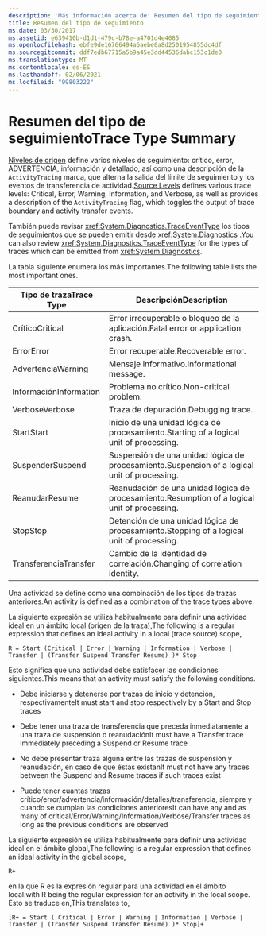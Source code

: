 ```yaml
---
description: 'Más información acerca de: Resumen del tipo de seguimiento'
title: Resumen del tipo de seguimiento
ms.date: 03/30/2017
ms.assetid: e639410b-d1d1-479c-b78e-a4701d4e4085
ms.openlocfilehash: ebfe9de16766494a6aebe0a8d2501954855dc4df
ms.sourcegitcommit: ddf7edb67715a5b9a45e3dd44536dabc153c1de0
ms.translationtype: MT
ms.contentlocale: es-ES
ms.lasthandoff: 02/06/2021
ms.locfileid: "99803222"
---
```

# <a name="trace-type-summary"></a><span data-ttu-id="e0a84-103">Resumen del tipo de seguimiento</span><span class="sxs-lookup"><span data-stu-id="e0a84-103">Trace Type Summary</span></span>

<span data-ttu-id="e0a84-104">[Niveles de origen](xref:System.Diagnostics.SourceLevels) define varios niveles de seguimiento: crítico, error, ADVERTENCIA, información y detallado, así como una descripción de la `ActivityTracing` marca, que alterna la salida del límite de seguimiento y los eventos de transferencia de actividad.</span><span class="sxs-lookup"><span data-stu-id="e0a84-104">[Source Levels](xref:System.Diagnostics.SourceLevels) defines various trace levels: Critical, Error, Warning, Information, and Verbose, as well as provides a description of the `ActivityTracing` flag, which toggles the output of trace boundary and activity transfer events.</span></span>  
  
 <span data-ttu-id="e0a84-105">También puede revisar <xref:System.Diagnostics.TraceEventType> los tipos de seguimientos que se pueden emitir desde <xref:System.Diagnostics> .</span><span class="sxs-lookup"><span data-stu-id="e0a84-105">You can also review <xref:System.Diagnostics.TraceEventType> for the types of traces which can be emitted from <xref:System.Diagnostics>.</span></span>  
  
 <span data-ttu-id="e0a84-106">La tabla siguiente enumera los más importantes.</span><span class="sxs-lookup"><span data-stu-id="e0a84-106">The following table lists the most important ones.</span></span>  
  
|<span data-ttu-id="e0a84-107">Tipo de traza</span><span class="sxs-lookup"><span data-stu-id="e0a84-107">Trace Type</span></span>|<span data-ttu-id="e0a84-108">Descripción</span><span class="sxs-lookup"><span data-stu-id="e0a84-108">Description</span></span>|  
|----------------|-----------------|  
|<span data-ttu-id="e0a84-109">Crítico</span><span class="sxs-lookup"><span data-stu-id="e0a84-109">Critical</span></span>|<span data-ttu-id="e0a84-110">Error irrecuperable o bloqueo de la aplicación.</span><span class="sxs-lookup"><span data-stu-id="e0a84-110">Fatal error or application crash.</span></span>|  
|<span data-ttu-id="e0a84-111">Error</span><span class="sxs-lookup"><span data-stu-id="e0a84-111">Error</span></span>|<span data-ttu-id="e0a84-112">Error recuperable.</span><span class="sxs-lookup"><span data-stu-id="e0a84-112">Recoverable error.</span></span>|  
|<span data-ttu-id="e0a84-113">Advertencia</span><span class="sxs-lookup"><span data-stu-id="e0a84-113">Warning</span></span>|<span data-ttu-id="e0a84-114">Mensaje informativo.</span><span class="sxs-lookup"><span data-stu-id="e0a84-114">Informational message.</span></span>|  
|<span data-ttu-id="e0a84-115">Información</span><span class="sxs-lookup"><span data-stu-id="e0a84-115">Information</span></span>|<span data-ttu-id="e0a84-116">Problema no crítico.</span><span class="sxs-lookup"><span data-stu-id="e0a84-116">Non-critical problem.</span></span>|  
|<span data-ttu-id="e0a84-117">Verbose</span><span class="sxs-lookup"><span data-stu-id="e0a84-117">Verbose</span></span>|<span data-ttu-id="e0a84-118">Traza de depuración.</span><span class="sxs-lookup"><span data-stu-id="e0a84-118">Debugging trace.</span></span>|  
|<span data-ttu-id="e0a84-119">Start</span><span class="sxs-lookup"><span data-stu-id="e0a84-119">Start</span></span>|<span data-ttu-id="e0a84-120">Inicio de una unidad lógica de procesamiento.</span><span class="sxs-lookup"><span data-stu-id="e0a84-120">Starting of a logical unit of processing.</span></span>|  
|<span data-ttu-id="e0a84-121">Suspender</span><span class="sxs-lookup"><span data-stu-id="e0a84-121">Suspend</span></span>|<span data-ttu-id="e0a84-122">Suspensión de una unidad lógica de procesamiento.</span><span class="sxs-lookup"><span data-stu-id="e0a84-122">Suspension of a logical unit of processing.</span></span>|  
|<span data-ttu-id="e0a84-123">Reanudar</span><span class="sxs-lookup"><span data-stu-id="e0a84-123">Resume</span></span>|<span data-ttu-id="e0a84-124">Reanudación de una unidad lógica de procesamiento.</span><span class="sxs-lookup"><span data-stu-id="e0a84-124">Resumption of a logical unit of processing.</span></span>|  
|<span data-ttu-id="e0a84-125">Stop</span><span class="sxs-lookup"><span data-stu-id="e0a84-125">Stop</span></span>|<span data-ttu-id="e0a84-126">Detención de una unidad lógica de procesamiento.</span><span class="sxs-lookup"><span data-stu-id="e0a84-126">Stopping of a logical unit of processing.</span></span>|  
|<span data-ttu-id="e0a84-127">Transferencia</span><span class="sxs-lookup"><span data-stu-id="e0a84-127">Transfer</span></span>|<span data-ttu-id="e0a84-128">Cambio de la identidad de correlación.</span><span class="sxs-lookup"><span data-stu-id="e0a84-128">Changing of correlation identity.</span></span>|  
  
 <span data-ttu-id="e0a84-129">Una actividad se define como una combinación de los tipos de trazas anteriores.</span><span class="sxs-lookup"><span data-stu-id="e0a84-129">An activity is defined as a combination of the trace types above.</span></span>  
  
 <span data-ttu-id="e0a84-130">La siguiente expresión se utiliza habitualmente para definir una actividad ideal en un ámbito local (origen de la traza),</span><span class="sxs-lookup"><span data-stu-id="e0a84-130">The following is a regular expression that defines an ideal activity in a local (trace source) scope,</span></span>  
  
 `R = Start (Critical | Error | Warning | Information | Verbose | Transfer | (Transfer Suspend Transfer Resume) )* Stop`  
  
 <span data-ttu-id="e0a84-131">Esto significa que una actividad debe satisfacer las condiciones siguientes.</span><span class="sxs-lookup"><span data-stu-id="e0a84-131">This means that an activity must satisfy the following conditions.</span></span>  
  
- <span data-ttu-id="e0a84-132">Debe iniciarse y detenerse por trazas de inicio y detención, respectivamente</span><span class="sxs-lookup"><span data-stu-id="e0a84-132">It must start and stop respectively by a Start and Stop traces</span></span>  
  
- <span data-ttu-id="e0a84-133">Debe tener una traza de transferencia que preceda inmediatamente a una traza de suspensión o reanudación</span><span class="sxs-lookup"><span data-stu-id="e0a84-133">It must have a Transfer trace immediately preceding a Suspend or Resume trace</span></span>  
  
- <span data-ttu-id="e0a84-134">No debe presentar traza alguna entre las trazas de suspensión y reanudación, en caso de que éstas existan</span><span class="sxs-lookup"><span data-stu-id="e0a84-134">It must not have any traces between the Suspend and Resume traces if such traces exist</span></span>  
  
- <span data-ttu-id="e0a84-135">Puede tener cuantas trazas crítico/error/advertencia/información/detalles/transferencia, siempre y cuando se cumplan las condiciones anteriores</span><span class="sxs-lookup"><span data-stu-id="e0a84-135">It can have any and as many of critical/Error/Warning/Information/Verbose/Transfer traces as long as the previous conditions are observed</span></span>  
  
 <span data-ttu-id="e0a84-136">La siguiente expresión se utiliza habitualmente para definir una actividad ideal en el ámbito global,</span><span class="sxs-lookup"><span data-stu-id="e0a84-136">The following is a regular expression that defines an ideal activity in the global scope,</span></span>  
  
`R+`  
  
 <span data-ttu-id="e0a84-137">en la que R es la expresión regular para una actividad en el ámbito local.</span><span class="sxs-lookup"><span data-stu-id="e0a84-137">with R being the regular expression for an activity in the local scope.</span></span> <span data-ttu-id="e0a84-138">Esto se traduce en,</span><span class="sxs-lookup"><span data-stu-id="e0a84-138">This translates to,</span></span>  
  
`[R+ = Start ( Critical | Error | Warning | Information | Verbose | Transfer | (Transfer Suspend Transfer Resume) )* Stop]+`

